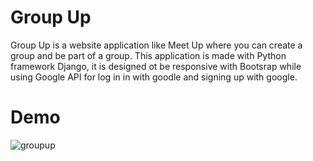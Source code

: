 
# Group Up
Group Up is a website application like Meet Up where you can create a group and be part of a group. This application is made with Python framework Django, it is designed ot be responsive with Bootsrap while using Google API for log in in with goodle and signing up with google. 

# Demo
![groupup](https://user-images.githubusercontent.com/69501884/129667469-7f563d2d-4954-4615-bb8c-9ab222ec1661.gif)
